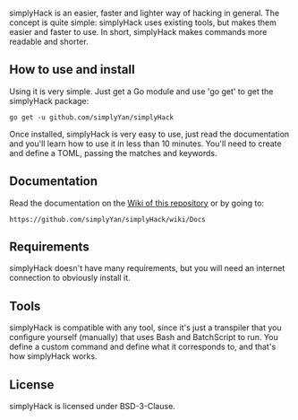 simplyHack is an easier, faster and lighter way of hacking in general.
The concept is quite simple: simplyHack uses existing tools, but makes them easier and faster to use. In short, simplyHack makes commands more readable and shorter.

## How to use and install
Using it is very simple. Just get a Go module and use 'go get' to get the simplyHack package:
```
go get -u github.com/simplyYan/simplyHack
```
Once installed, simplyHack is very easy to use, just read the documentation and you'll learn how to use it in less than 10 minutes.
You'll need to create and define a TOML, passing the matches and keywords. 

## Documentation
Read the documentation on the [Wiki of this repository](https://github.com/simplyYan/simplyHack/wiki/Docs) or by going to:
```
https://github.com/simplyYan/simplyHack/wiki/Docs
```

## Requirements
simplyHack doesn't have many requirements, but you will need an internet connection to obviously install it.

## Tools
simplyHack is compatible with any tool, since it's just a transpiler that you configure yourself (manually) that uses Bash and BatchScript to run. You define a custom command and define what it corresponds to, and that's how simplyHack works.

## License
simplyHack is licensed under BSD-3-Clause.
